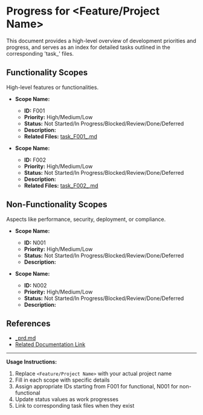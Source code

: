 # Progress for <Feature/Project Name>

This document provides a high-level overview of development priorities and progress, and serves as an index for detailed tasks outlined in the corresponding 'task_' files.

## Functionality Scopes

High-level features or functionalities.

- **Scope Name:** <Feature Name>
  - **ID:** F001
  - **Priority:** High/Medium/Low
  - **Status:** Not Started/In Progress/Blocked/Review/Done/Deferred
  - **Description:** <Brief description of the feature>
  - **Related Files:** [task_F001_<feature-name>.md](./task_F001_<feature-name>.md)

- **Scope Name:** <Another Feature Name>
  - **ID:** F002
  - **Priority:** High/Medium/Low
  - **Status:** Not Started/In Progress/Blocked/Review/Done/Deferred
  - **Description:** <Brief description of the feature>
  - **Related Files:** [task_F002_<feature-name>.md](./task_F002_<feature-name>.md)

## Non-Functionality Scopes

Aspects like performance, security, deployment, or compliance.

- **Scope Name:** <Non-Functional Requirement>
  - **ID:** N001
  - **Priority:** High/Medium/Low
  - **Status:** Not Started/In Progress/Blocked/Review/Done/Deferred
  - **Description:** <Brief description of the requirement>

- **Scope Name:** <Another Non-Functional Requirement>
  - **ID:** N002
  - **Priority:** High/Medium/Low
  - **Status:** Not Started/In Progress/Blocked/Review/Done/Deferred
  - **Description:** <Brief description of the requirement>

## References

- [_prd.md](./_prd.md)
- [Related Documentation Link](./link-to-documentation.md)

---

**Usage Instructions:**
1. Replace `<Feature/Project Name>` with your actual project name
2. Fill in each scope with specific details
3. Assign appropriate IDs starting from F001 for functional, N001 for non-functional
4. Update status values as work progresses
5. Link to corresponding task files when they exist
